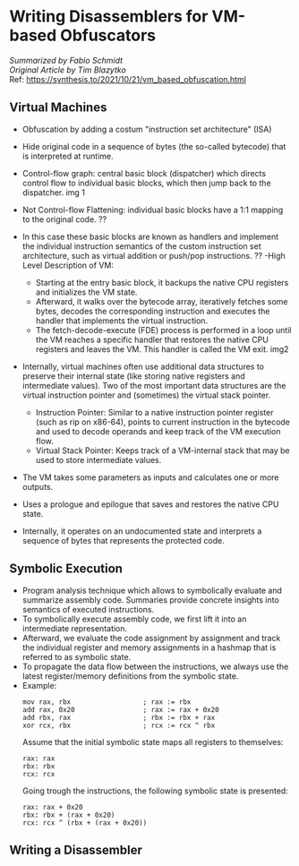 # Writing Disassemblers for VM-based Obfuscators
_Summarized by Fabio Schmidt<br/>
Original Article by Tim Blazytko_<br/>
Ref: https://synthesis.to/2021/10/21/vm_based_obfuscation.html


## Virtual Machines
- Obfuscation by adding a costum "instruction set architecture" (ISA)
- Hide original code in a sequence of bytes (the so-called bytecode) that is interpreted at runtime.
- Control-flow graph: central basic block (dispatcher) which directs control flow to individual basic blocks, which then jump back to the dispatcher.
img 1

- Not Control-flow Flattening: individual basic blocks have a 1:1 mapping to the original code. ??
- In this case these basic blocks are known as handlers and implement the individual instruction semantics of the custom instruction set architecture, such as virtual addition or push/pop instructions. ??
 -High Level Description of VM:
	- Starting at the entry basic block, it backups the native CPU registers and initializes the VM state.
	- Afterward, it walks over the bytecode array, iteratively fetches some bytes, decodes the corresponding instruction and executes the handler that implements the virtual instruction.
	- The fetch-decode-execute (FDE) process is performed in a loop until the VM reaches a specific handler that restores the native CPU registers and leaves the VM. This handler is called the VM exit. 
img2
- Internally, virtual machines often use additional data structures to preserve their internal state (like storing native registers and intermediate values). Two of the most important data structures are the virtual instruction pointer and (sometimes) the virtual stack pointer.
  - Instruction Pointer: Similar to a native instruction pointer register (such as rip on x86-64), points to current instruction in the bytecode and used to decode operands and keep track of the VM execution flow.
  - Virtual Stack Pointer: Keeps track of a VM-internal stack that may be used to store intermediate values.
- The VM takes some parameters as inputs and calculates one or more outputs.
- Uses a prologue and epilogue that saves and restores the native CPU state.
- Internally, it operates on an undocumented state and interprets a sequence of bytes that represents the protected code.
## Symbolic Execution
- Program analysis technique which allows to symbolically evaluate and summarize assembly code. Summaries provide concrete insights into  semantics of executed instructions.
- To symbolically execute assembly code, we first lift it into an intermediate representation.
- Afterward, we evaluate the code assignment by assignment and track the individual register and memory assignments in a hashmap that is referred to as symbolic state.
- To propagate the data flow between the instructions, we always use the latest register/memory definitions from the symbolic state.
- Example:
	```
	mov rax, rbx                  ; rax := rbx
	add rax, 0x20                 ; rax := rax + 0x20
	add rbx, rax                  ; rbx := rbx + rax
	xor rcx, rbx                  ; rcx := rcx ^ rbx
	```
 	Assume that the initial symbolic state maps all registers to themselves:
  	```
	rax: rax
	rbx: rbx
	rcx: rcx
	```
  	Going trough the instructions, the following symbolic state is presented:
  	```
	rax: rax + 0x20
	rbx: rbx + (rax + 0x20)
	rcx: rcx ^ (rbx + (rax + 0x20))
	```
## Writing a Disassembler
   
